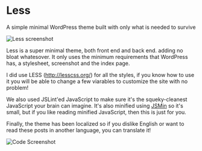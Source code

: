 Less
====

A simple minimal WordPress theme built with only what is needed to survive

![Less screenshot](https://github.com/alliswell/Less/blob/master/dev/less-screenshot.png?raw=true)

Less is a super minimal theme, both front end and back end. adding no bloat whatesover. It only uses the minimum requirements that WordPress has, a stylesheet, screenshot and the index page. 

I did use LESS (http://lesscss.org/) for all the styles, if you know how to use it you will be able to change a few viarables to customize the site with no problem!

We also used JSLint'ed JavaScript to make sure it's the squeky-cleanest JavaScript your brain can imagine. It's also minified using [JSMin](http://www.crockford.com/javascript/jsmin.html) so it's small, but if you like reading minified JavaScript, then this is just for you.

Finally, the theme has been localized so if you dislike English or want to read these posts in another language, you can translate it!

![Code Screenshot](https://github.com/alliswell/Less/blob/master/dev/less-screen-code.png?raw=true)